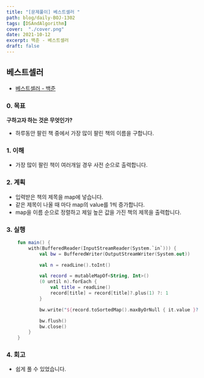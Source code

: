 ```yaml
---
title: "[문제풀이] 베스트셀러 "
path: blog/daily-BOJ-1302
tags: [DSAndAlgorithm]
cover:  "./cover.png"
date: 2021-10-12
excerpt: 백준 - 베스트셀러 
draft: false
---
```



## 베스트셀러 
* [베스트셀러   - 백준](https://www.acmicpc.net/problem/1302)

### 0. 목표 
**구하고자 하는 것은 무엇인가?**
- 하루동안 팔린 책 중에서 가장 많이 팔린 책의 이름을 구합니다.

### 1. 이해 

- 가장 많이 팔린 책이 여러개일 경우 사전 순으로 출력합니다.


### 2. 계획

- 입력받은 책의 제목을 map에 넣습니다. 
- 같은 제목이 나올 때 마다 map의 value를 1씩 증가합니다.
- map을 이름 순으로 정렬하고 제일 높은 값을 가진 책의 제목을 출력합니다.

### 3. 실행
```kotlin
    fun main() {
        with(BufferedReader(InputStreamReader(System.`in`))) {
            val bw = BufferedWriter(OutputStreamWriter(System.out))

            val n = readLine().toInt()

            val record = mutableMapOf<String, Int>()
            (0 until n).forEach {
                val title = readLine()
                record[title] = record[title]?.plus(1) ?: 1
            }

            bw.write("${record.toSortedMap().maxByOrNull { it.value }?.key}")

            bw.flush()
            bw.close()
        }
    }
```

### 4. 회고 

- 쉽게 풀 수 있었습니다.

